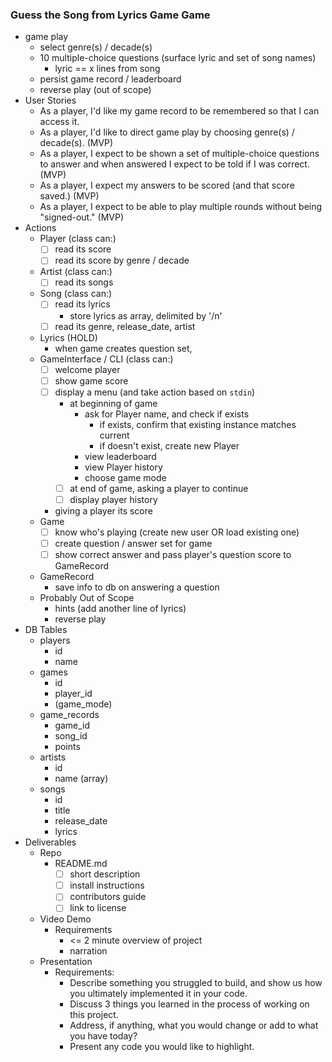 ### Guess the Song from Lyrics Game Game
- game play
  - select genre(s) / decade(s)
  - 10 multiple-choice questions (surface lyric and set of song names)
    - lyric == x lines from song
  - persist game record / leaderboard
  - reverse play (out of scope)
- User Stories
  - As a player, I'd like my game record to be remembered so that I can access it.
  - As a player, I'd like to direct game play by choosing genre(s) / decade(s). (MVP)
  - As a player, I expect to be shown a set of multiple-choice questions to answer and when answered I expect to be told if I was correct. (MVP)
  - As a player, I expect my answers to be scored (and that score saved.) (MVP)
  - As a player, I expect to be able to play multiple rounds without being "signed-out." (MVP)
- Actions
  - Player (class can:)
    - [ ] read its score
    - [ ] read its score by genre / decade
  - Artist (class can:)
    - [ ] read its songs
  - Song (class can:)
    - [ ] read its lyrics
      - store lyrics as array, delimited by '/n'
    - [ ] read its genre, release_date, artist
  - Lyrics (HOLD)
    - when game creates question set,
  - GameInterface / CLI (class can:)
    - [ ] welcome player
    - [ ] show game score
    - [ ] display a menu (and take action based on `stdin`)
      - at beginning of game
        - ask for Player name, and check if exists
          - if exists, confirm that existing instance matches current
          - if doesn't exist, create new Player
        - view leaderboard
        - view Player history
        - choose game mode
      - [ ] at end of game, asking a player to continue
      - [ ] display player history
    - giving a player its score
  - Game
    - [ ] know who's playing (create new user OR load existing one)
    - [ ] create question / answer set for game
    - [ ] show correct answer and pass player's question score to GameRecord
  - GameRecord
    - save info to db on answering a question
  - Probably Out of Scope
    - hints (add another line of lyrics)
    - reverse play
- DB Tables
  - players
    - id
    - name
  - games
    - id
    - player_id
    - (game_mode)
  - game_records
    - game_id
    - song_id
    - points
  - artists
    - id
    - name (array)
  - songs
    - id
    - title
    - release_date
    - lyrics
  <!-- - lyrics
    - id
    - song_id
    - artist_id
    - content -->
- Deliverables
  - Repo
    - README.md
      - [ ] short description
      - [ ] install instructions
      - [ ] contributors guide
      - [ ] link to license
  - Video Demo
    - Requirements
      - <= 2 minute overview of project
      - narration
  - Presentation
    - Requirements:
      - Describe something you struggled to build, and show us how you ultimately implemented it in your code.
      - Discuss 3 things you learned in the process of working on this project.
      - Address, if anything, what you would change or add to what you have today?
      - Present any code you would like to highlight.
